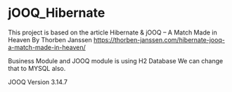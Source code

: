 # jOOQ_Hibernate

This project is based on the article Hibernate & jOOQ – A Match Made in Heaven By Thorben Janssen
https://thorben-janssen.com/hibernate-jooq-a-match-made-in-heaven/

Business Module and JOOQ module is using H2 Database
We can change that to MYSQL also.

JOOQ Version 3.14.7
